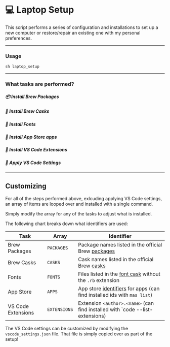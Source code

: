 # :computer: Laptop Setup

This script performs a series of configuration and installations to set up a new computer or restore/repair an existing one with my personal preferences.

---

### Usage

```
sh laptop_setup
```

---

### What tasks are performed?

##### :package: **Install Brew Packages**

##### :beer: **Install Brew Casks**

##### :pencil: **Install Fonts**

##### :apple: **Install App Store apps**

##### :pushpin: **Install VS Code Extensions**

##### :wrench: **Apply VS Code Settings**

---

## Customizing

For all of the steps performed above, exlcuding applying VS Code settings, an array of items are looped over and installed with a single command.

Simply modify the array for any of the tasks to adjust what is installed.

The following chart breaks down what identifiers are used:

| Task               | Array        | Identifier                                                                    |
| ------------------ | ------------ | ----------------------------------------------------------------------------- |
| Brew Packages      | `PACKAGES`   | Package names listed in the official Brew [packages]                          |
| Brew Casks         | `CASKS`      | Cask names listed in the official Brew [casks]                                |
| Fonts              | `FONTS`      | Files listed in the [font cask] without the `.rb` extension                   |
| App Store          | `APPS`       | App store [identifiers] for apps (can find installed ids with `mas list`)     |
| VS Code Extensions | `EXTENSIONS` | Extension `<author>.<name>` (can find installed with `code --list-extensions) |

[packages]: https://formulae.brew.sh/formula/
[casks]: https://formulae.brew.sh/cask/
[font cask]: https://github.com/Homebrew/homebrew-cask-fonts/tree/master/Casks
[identifiers]: https://github.com/mas-cli/mas#-usage

The VS Code settings can be customized by modifying the `vscode_settings.json` file. That file is simply copied over as part of the setup!
